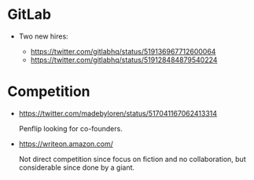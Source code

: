 # GitLab

-   Two new hires:

    - <https://twitter.com/gitlabhq/status/519136967712600064>
    - <https://twitter.com/gitlabhq/status/519128484879540224>

# Competition

-   <https://twitter.com/madebyloren/status/517041167062413314>

    Penflip looking for co-founders.

-   <https://writeon.amazon.com/>

    Not direct competition since focus on fiction and no collaboration,
    but considerable since done by a giant.

